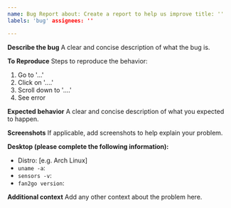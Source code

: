 ```yaml
---
name: Bug Report about: Create a report to help us improve title: ''
labels: 'bug' assignees: ''

---
```


**Describe the bug**
A clear and concise description of what the bug is.

**To Reproduce**
Steps to reproduce the behavior:

1. Go to '...'
2. Click on '....'
3. Scroll down to '....'
4. See error

**Expected behavior**
A clear and concise description of what you expected to happen.

**Screenshots**
If applicable, add screenshots to help explain your problem.

**Desktop (please complete the following information):**

- Distro: [e.g. Arch Linux]
- `uname -a`:
- `sensors -v`:
- `fan2go version`:

**Additional context**
Add any other context about the problem here.